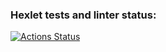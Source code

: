 ### Hexlet tests and linter status:
[![Actions Status](https://github.com/michael-nmg/java-project-71/workflows/hexlet-check/badge.svg)](https://github.com/michael-nmg/java-project-71/actions)